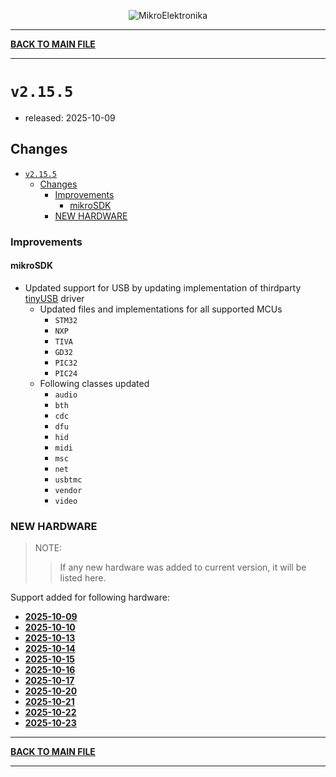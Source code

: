 <p align="center">
  <img src="http://www.mikroe.com/img/designs/beta/logo_small.png?raw=true" alt="MikroElektronika"/>
</p>

---

**[BACK TO MAIN FILE](../../changelog.md)**

---

# `v2.15.5`

+ released: 2025-10-09

## Changes

- [`v2.15.5`](#v2155)
  - [Changes](#changes)
    - [Improvements](#improvements)
      - [mikroSDK](#mikrosdk)
    - [NEW HARDWARE](#new-hardware)

### Improvements

#### mikroSDK

+ Updated support for USB by updating implementation of thirdparty [tinyUSB](https://github.com/hathach/tinyusb) driver
  + Updated files and implementations for all supported MCUs
    + `STM32`
    + `NXP`
    + `TIVA`
    + `GD32`
    + `PIC32`
    + `PIC24`
  + Following classes updated
    + `audio`
    + `bth`
    + `cdc`
    + `dfu`
    + `hid`
    + `midi`
    + `msc`
    + `net`
    + `usbtmc`
    + `vendor`
    + `video`

### NEW HARDWARE

> NOTE:
>> If any new hardware was added to current version, it will be listed here.

Support added for following hardware:

+ **[2025-10-09](./new_hw/2025-10-09.md)**
+ **[2025-10-10](./new_hw/2025-10-10.md)**
+ **[2025-10-13](./new_hw/2025-10-13.md)**
+ **[2025-10-14](./new_hw/2025-10-14.md)**
+ **[2025-10-15](./new_hw/2025-10-15.md)**
+ **[2025-10-16](./new_hw/2025-10-16.md)**
+ **[2025-10-17](./new_hw/2025-10-17.md)**
+ **[2025-10-20](./new_hw/2025-10-20.md)**
+ **[2025-10-21](./new_hw/2025-10-21.md)**
+ **[2025-10-22](./new_hw/2025-10-22.md)**
+ **[2025-10-23](./new_hw/2025-10-23.md)**

---

**[BACK TO MAIN FILE](../../changelog.md)**

---
